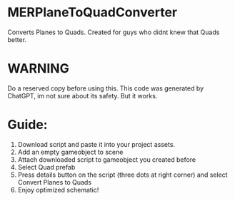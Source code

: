 # MERPlaneToQuadConverter
Converts Planes to Quads. Created for guys who didnt knew that Quads better.
# WARNING
Do a reserved copy before using this. This code was generated by ChatGPT, im not sure about its safety. But it works.
# Guide:
1. Download script and paste it into your project assets.
2. Add an empty gameobject to scene
3. Attach downloaded script to gameobject you created before
4. Select Quad prefab
5. Press details button on the script (three dots at right corner) and select Convert Planes to Quads
6. Enjoy optimized schematic!
